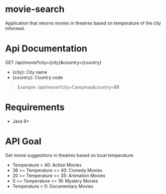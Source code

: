 # movie-search
Application that returns movies in theatres based on temperature of the city informed.

# Api Documentation
GET /api/movie?city={city}&country={country}
- {city}: City name
- {country}: Country code

> Example: /api/movie?city=Campinas&country=BR

# Requirements
- Java 8+

# API Goal
Get movie suggestions in theatres based on local temperature.

- Temperature > 40: Action Movies
- 36 >= Temperature <= 40: Comedy Movies
- 20 >= Temperature <= 35: Animation Movies
- 0 >= Temperature <= 19: Mystery Movies
- Temperature < 0: Documentary Movies
